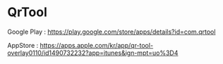 # QrTool
Google Play : https://play.google.com/store/apps/details?id=com.qrtool

AppStore : https://apps.apple.com/kr/app/qr-tool-overlay0110/id1490732232?app=itunes&ign-mpt=uo%3D4
